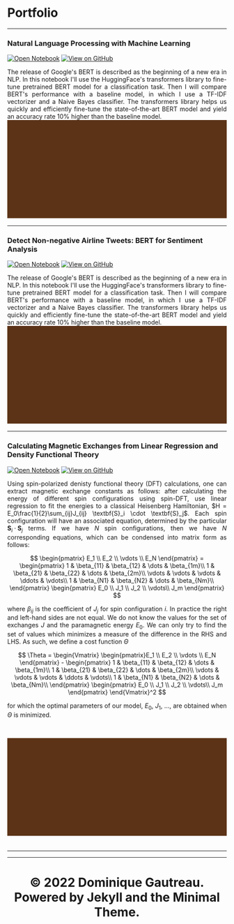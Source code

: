 # Portfolio

---

### Natural Language Processing with Machine Learning

[![Open Notebook](https://img.shields.io/badge/Jupyter-Open_Notebook-yellowgreen?logo=Jupyter)](projects/ames-house-price.html)
[![View on GitHub](https://img.shields.io/badge/GitHub-View_on_GitHub-yellowgreen?logo=GitHub)](https://github.com/chriskhanhtran/kaggle-house-price/blob/master/ames-house-price.ipynb)

<div style="text-align: justify">The release of Google's BERT is described as the beginning of a new era in NLP. In this notebook I'll use the HuggingFace's transformers library to fine-tune pretrained BERT model for a classification task. Then I will compare BERT's performance with a baseline model, in which I use a TF-IDF vectorizer and a Naive Bayes classifier. The transformers library helps us quickly and efficiently fine-tune the state-of-the-art BERT model and yield an accuracy rate 10% higher than the baseline model.</div>

<center><img src="images/dummy_thumbnail.jpg"/></center>

---

### Detect Non-negative Airline Tweets: BERT for Sentiment Analysis

[![Open Notebook](https://img.shields.io/badge/Jupyter-Open_Notebook-yellowgreen?logo=Jupyter)](projects/ames-house-price.html)
[![View on GitHub](https://img.shields.io/badge/GitHub-View_on_GitHub-yellowgreen?logo=GitHub)](https://github.com/chriskhanhtran/kaggle-house-price/blob/master/ames-house-price.ipynb)

<div style="text-align: justify">The release of Google's BERT is described as the beginning of a new era in NLP. In this notebook I'll use the HuggingFace's transformers library to fine-tune pretrained BERT model for a classification task. Then I will compare BERT's performance with a baseline model, in which I use a TF-IDF vectorizer and a Naive Bayes classifier. The transformers library helps us quickly and efficiently fine-tune the state-of-the-art BERT model and yield an accuracy rate 10% higher than the baseline model.</div>

<center><img src="images/dummy_thumbnail.jpg"/></center>

---

### Calculating Magnetic Exchanges from Linear Regression and Density Functional Theory

[![Open Notebook](https://img.shields.io/badge/Jupyter-Open_Notebook-yellowgreen?logo=Jupyter)](projects/ames-house-price.html)
[![View on GitHub](https://img.shields.io/badge/GitHub-View_on_GitHub-yellowgreen?logo=GitHub)](https://github.com/chriskhanhtran/kaggle-house-price/blob/master/ames-house-price.ipynb)

<div style="text-align: justify">


  Using spin-polarized denisty functional theory (DFT) calculations, one can extract magnetic exchange constants as follows: after calculating the energy of different spin configurations using spin-DFT, use linear regression to fit the energies to a classical Heisenberg Hamiltonian, $H = E_0\frac{1}{2}\sum_{ij}J_{ij} \textbf{S}_i \cdot \textbf{S}_j$. Each spin configuration will have an associated equation, determined by the particular $\textbf{S}_i \cdot \textbf{S}_j$ terms. If we have $N$ spin configurations, then we have $N$ corresponding equations, which can be condensed into matrix form as follows:

$$
\begin{pmatrix}
E_1  \\
E_2  \\
\vdots \\
E_N
\end{pmatrix} = \begin{pmatrix}
1 & \beta_{11} & \beta_{12} & \dots & \beta_{1m}\\
1 & \beta_{21} & \beta_{22} & \dots & \beta_{2m}\\
\vdots & \vdots & \vdots & \ddots & \vdots\\
1 & \beta_{N1} & \beta_{N2} & \dots & \beta_{Nm}\\
\end{pmatrix}
\begin{pmatrix}
E_0 \\
J_1 \\
J_2 \\
\vdots\\
J_m
\end{pmatrix}
$$


where $\beta_{ij}$ is the coefficient of $J_j$ for spin configuration $i$. In practice the right and left-hand sides are not equal. We do not know the values for the set of exchanges $J$ and the paramagnetic energy $E_0$. We can only try to find the set of values which minimizes a measure of the difference in the RHS and LHS. As such, we define a cost function $\Theta$

$$
\Theta = 
\begin{Vmatrix}
\begin{pmatrix}E_1  \\
E_2  \\
\vdots \\
E_N
\end{pmatrix} - \begin{pmatrix}
1 & \beta_{11} & \beta_{12} & \dots & \beta_{1m}\\
1 & \beta_{21} & \beta_{22} & \dots & \beta_{2m}\\
\vdots & \vdots & \vdots & \ddots & \vdots\\
1 & \beta_{N1} & \beta_{N2} & \dots & \beta_{Nm}\\
\end{pmatrix}
\begin{pmatrix}
E_0 \\
J_1 \\
J_2 \\
\vdots\\
J_m
\end{pmatrix} 
\end{Vmatrix}^2
$$

for which the optimal parameters of our model, $E_0$, $J_1$, ..., are obtained when $\Theta$ is minimized.</div>
<br>
<center><img src="images/dummy_thumbnail.jpg"/></center>
<br>





---
---

# <center>© 2022 Dominique Gautreau. Powered by Jekyll and the Minimal Theme.</center>

